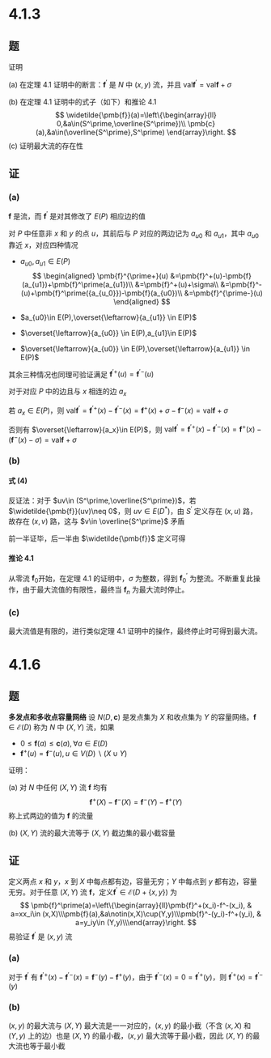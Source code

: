 # 4.1.3

## 题

证明

(a) 在定理 4.1 证明中的断言：$\pmb{f}^\prime$ 是 $N$ 中 $(x,y)$ 流，并且 $\text{val}\pmb{f}^\prime=\text{val}\pmb{f}+\sigma$ 

(b) 在定理 4.1 证明中的式子（如下）和推论 4.1
$$
\widetilde{\pmb{f}}(a)=\left\{\begin{array}{ll}
0,&a\in(S^\prime,\overline{S^\prime})\\
\pmb{c}(a),&a\in(\overline{S^\prime},S^\prime)
\end{array}\right.
$$
(c) 证明最大流的存在性

## 证

### (a)

$\pmb{f}$ 是流，而 $\pmb{f}^\prime$ 是对其修改了 $E(P)$ 相应边的值

对 $P$ 中任意非 $x$ 和 $y$ 的点 $u$，其前后与 $P$ 对应的两边记为 $a_{u0}$ 和 $a_{u1}$，其中 $a_{u0}$ 靠近 $x$，对应四种情况

- $a_{u0},a_{u1}\in E(P)$ 
  $$
  \begin{aligned}
  \pmb{f}^{\prime+}(u)
  &=\pmb{f}^+(u)-\pmb{f}(a_{u1})+\pmb{f}^\prime(a_{u1})\\
  &=\pmb{f}^+(u)+\sigma\\
  &=\pmb{f}^-(u)+\pmb{f}^\prime({a_{u_0}})-\pmb{f}(a_{u0})\\
  &=\pmb{f}^{\prime-}(u)
  \end{aligned}
  $$

- $a_{u0}\in E(P),\overset{\leftarrow}{a_{u1}} \in E(P)$  

- $\overset{\leftarrow}{a_{u0}} \in E(P),a_{u1}\in E(P)$  

- $\overset{\leftarrow}{a_{u0}} \in E(P),\overset{\leftarrow}{a_{u1}} \in E(P)$ 

其余三种情况也同理可验证满足 $\pmb{f}^{\prime+}(u)=\pmb{f}^{\prime-}(u)$ 

对于对应 $P$ 中的边且与 $x$ 相连的边 $a_x$ 

若 $a_x\in E(P)$，则 $\text{val}\pmb{f}^\prime=\pmb{f}^{\prime+}(x)-\pmb{f}^{\prime-}(x)=\pmb{f}^+(x)+\sigma-\pmb{f}^-(x)=\text{val}\pmb{f}+\sigma$ 

否则有 $\overset{\leftarrow}{a_x}\in E(P)$，则 $\text{val}\pmb{f}^\prime=\pmb{f}^{\prime+}(x)-\pmb{f}^{\prime-}(x)=\pmb{f}^+(x)-(\pmb{f}^-(x)-\sigma)=\text{val}\pmb{f}+\sigma$ 

### (b)

#### 式 (4)

反证法：对于 $uv\in (S^\prime,\overline{S^\prime})$，若 $\widetilde{\pmb{f}}(uv)\neq 0$，则 $uv\in E(D^*)$，由 $S^\prime$ 定义存在 $(x,u)$ 路，故存在 $(x,v)$ 路，这与 $v\in \overline{S^\prime}$ 矛盾

前一半证毕，后一半由 $\widetilde{\pmb{f}}$ 定义可得

#### 推论 4.1

从零流 $\pmb{f}_0$开始，在定理 4.1 的证明中，$\sigma$ 为整数，得到 $\pmb{f}^\prime_0$ 为整流。不断重复此操作，由于最大流值的有限性，最终当 $\pmb{f}_n$ 为最大流时停止。

### (c)

最大流值是有限的，进行类似定理 4.1 证明中的操作，最终停止时可得到最大流。

# 4.1.6

## 题

**多发点和多收点容量网络** 设 $N(D,\pmb{c})$ 是发点集为 $X$ 和收点集为 $Y$ 的容量网络。$\pmb{f}\in\mathcal{E}(D)$ 称为 $N$ 中 $(X,Y)$ 流，如果

- $0\le \pmb{f}(a) \le \pmb{c}(a),\forall a\in E(D)$ 
- $\pmb{f}^+(u)=\pmb{f}^-(u),u\in V(D)\backslash (X\cup Y)$ 

证明：

(a) 对 $N$ 中任何 $(X,Y)$ 流 $\pmb{f}$ 均有
$$
\pmb{f}^+(X)-\pmb{f}^-(X) = \pmb{f}^-(Y) - \pmb{f}^+(Y)
$$
称上式两边的值为 $\pmb{f}$ 的流量

(b) $(X,Y)$ 流的最大流等于 $(X,Y)$ 截边集的最小截容量

## 证

定义两点 $x$ 和 $y$，$x$ 到 $X$ 中每点都有边，容量无穷；$Y$ 中每点到 $y$ 都有边，容量无穷。对于任意 $(X,Y)$ 流 $\pmb{f}$，定义$\pmb{f}^\prime \in \mathcal{E}(D+\{x,y\})$ 为
$$
\pmb{f}^\prime(a)=\left\{\begin{array}{ll}\pmb{f}^+(x_i)-f^-(x_i), & a=xx_i\in (x,X)\\\pmb{f}(a),&a\notin(x,X)\cup(Y,y)\\\pmb{f}^-(y_i)-f^+(y_i), & a=y_iy\in (Y,y)\\\end{array}\right.
$$
易验证 $\pmb{f}^\prime$ 是 $(x,y)$ 流

### (a)

对于 $\pmb{f}^\prime$ 有 $\pmb{f}^{\prime+}(x)-\pmb{f}^{\prime-}(x)=\pmb{f}^-(y)-\pmb{f}^+(y)$，由于 $\pmb{f}^{\prime-}(x)=0=\pmb{f}^{\prime+}(y)$，则 $\pmb{f}^{\prime+}(x)=\pmb{f}^{\prime-}(y)$ 

### (b)

$(x,y)$ 的最大流与 $(X,Y)$ 最大流是一一对应的，$(x,y)$ 的最小截（不含 $(x,X)$ 和 $(Y,y)$ 上的边）也是 $(X,Y)$ 的最小截，$(x,y)$ 最大流等于最小截，因此 $(X,Y)$ 的最大流也等于最小截



